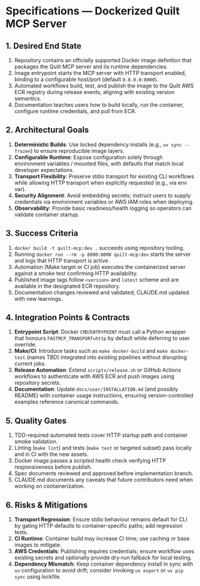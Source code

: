 <!-- markdownlint-disable MD013 -->
# Specifications — Dockerized Quilt MCP Server

## 1. Desired End State

1. Repository contains an officially supported Docker image definition that packages the Quilt MCP server and its runtime dependencies.
2. Image entrypoint starts the MCP server with HTTP transport enabled, binding to a configurable host/port (default `0.0.0.0:8000`).
3. Automated workflows build, test, and publish the image to the Quilt AWS ECR registry during release events, aligning with existing version semantics.
4. Documentation teaches users how to build locally, run the container, configure runtime credentials, and pull from ECR.

## 2. Architectural Goals

1. **Deterministic Builds**: Use locked dependency installs (e.g., `uv sync --frozen`) to ensure reproducible image layers.
2. **Configurable Runtime**: Expose configuration solely through environment variables / mounted files, with defaults that match local developer expectations.
3. **Transport Flexibility**: Preserve stdio transport for existing CLI workflows while allowing HTTP transport when explicitly requested (e.g., via env var).
4. **Security Alignment**: Avoid embedding secrets; instruct users to supply credentials via environment variables or AWS IAM roles when deploying.
5. **Observability**: Provide basic readiness/health logging so operators can validate container startup.

## 3. Success Criteria

1. `docker build -t quilt-mcp:dev .` succeeds using repository tooling.
2. Running `docker run --rm -p 8000:8000 quilt-mcp:dev` starts the server and logs that HTTP transport is active.
3. Automation (Make target or CI job) executes the containerized server against a smoke test confirming HTTP availability.
4. Published image tags follow `<version>` and `latest` scheme and are available in the designated ECR repository.
5. Documentation changes reviewed and validated; CLAUDE.md updated with new learnings.

## 4. Integration Points & Contracts

1. **Entrypoint Script**: Docker `CMD`/`ENTRYPOINT` must call a Python wrapper that honours `FASTMCP_TRANSPORT=http` by default while deferring to user override.
2. **Make/CI**: Introduce tasks such as `make docker-build` and `make docker-test` (names TBD) integrated into existing pipelines without disrupting current jobs.
3. **Release Automation**: Extend `scripts/release.sh` or GitHub Actions workflows to authenticate with AWS ECR and push images using repository secrets.
4. **Documentation**: Update `docs/user/INSTALLATION.md` (and possibly README) with container usage instructions, ensuring version-controlled examples reference canonical commands.

## 5. Quality Gates

1. TDD-required automated tests cover HTTP startup path and container smoke validation.
2. Linting (`make lint`) and tests (`make test` or targeted subset) pass locally and in CI with the new assets.
3. Docker image passes a scripted health check verifying HTTP responsiveness before publish.
4. Spec documents reviewed and approved before implementation branch.
5. CLAUDE.md documents any caveats that future contributors need when working on containerization.

## 6. Risks & Mitigations

1. **Transport Regression**: Ensure stdio behaviour remains default for CLI by gating HTTP defaults to container-specific paths; add regression tests.
2. **CI Runtime**: Container build may increase CI time; use caching or base images to mitigate.
3. **AWS Credentials**: Publishing requires credentials; ensure workflow uses existing secrets and optionally provide dry-run fallback for local testing.
4. **Dependency Mismatch**: Keep container dependency install in sync with `uv` configuration to avoid drift; consider invoking `uv export` or `uv pip sync` using lockfile.
